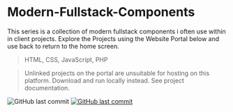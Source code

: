 # Modern-Fullstack-Components

This series is a collection of modern fullstack components i often use within in client projects.
Explore the Projects using the Website Portal below and use back to return to the home screen.

> HTML, CSS, JavaScript, PHP

> Unlinked projects on the portal are unsuitable for hosting on this platform. Download and run locally instead. See project documentation.

<img alt="GitHub last commit" src="https://img.shields.io/github/last-commit/mogrady-git/Modern-Fullstack-Components">
<a href="https://mogrady-git.github.io/Modern-Fullstack-Components/index.html"><img alt="GitHub last commit" src="https://img.shields.io/badge/Version%201.0-Launch%20Website-green"></a>
